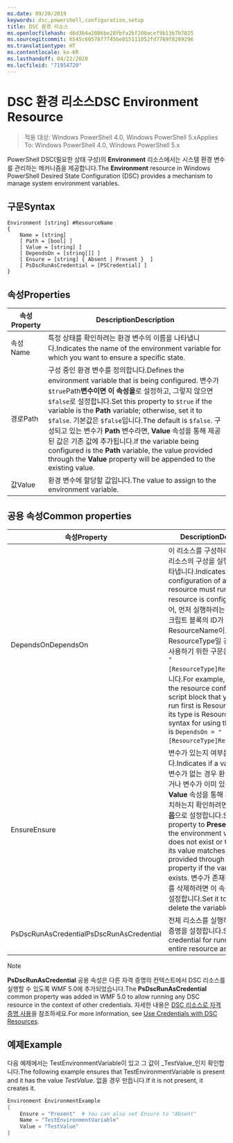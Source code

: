 ```yaml
---
ms.date: 09/20/2019
keywords: dsc,powershell,configuration,setup
title: DSC 환경 리소스
ms.openlocfilehash: d6d3b4a2086be28fbfa2bf200acef9b13b7b7825
ms.sourcegitcommit: 6545c60578f7745be015111052fd7769f8289296
ms.translationtype: HT
ms.contentlocale: ko-KR
ms.lasthandoff: 04/22/2020
ms.locfileid: "71954720"
---
```

# <a name="dsc-environment-resource"></a><span data-ttu-id="3c5da-103">DSC 환경 리소스</span><span class="sxs-lookup"><span data-stu-id="3c5da-103">DSC Environment Resource</span></span>

> <span data-ttu-id="3c5da-104">적용 대상: Windows PowerShell 4.0, Windows PowerShell 5.x</span><span class="sxs-lookup"><span data-stu-id="3c5da-104">Applies To: Windows PowerShell 4.0, Windows PowerShell 5.x</span></span>

<span data-ttu-id="3c5da-105">PowerShell DSC(필요한 상태 구성)의 **Environment** 리소스에서는 시스템 환경 변수를 관리하는 메커니즘을 제공합니다.</span><span class="sxs-lookup"><span data-stu-id="3c5da-105">The **Environment** resource in Windows PowerShell Desired State Configuration (DSC) provides a mechanism to manage system environment variables.</span></span>

## <a name="syntax"></a><span data-ttu-id="3c5da-106">구문</span><span class="sxs-lookup"><span data-stu-id="3c5da-106">Syntax</span></span>

```Syntax
Environment [string] #ResourceName
{
    Name = [string]
    [ Path = [bool] ]
    [ Value = [string] ]
    [ DependsOn = [string[]] ]
    [ Ensure = [string] { Absent | Present }  ]
    [ PsDscRunAsCredential = [PSCredential] ]
}
```

## <a name="properties"></a><span data-ttu-id="3c5da-107">속성</span><span class="sxs-lookup"><span data-stu-id="3c5da-107">Properties</span></span>

|<span data-ttu-id="3c5da-108">속성</span><span class="sxs-lookup"><span data-stu-id="3c5da-108">Property</span></span> |<span data-ttu-id="3c5da-109">Description</span><span class="sxs-lookup"><span data-stu-id="3c5da-109">Description</span></span> |
|---|---|
|<span data-ttu-id="3c5da-110">속성</span><span class="sxs-lookup"><span data-stu-id="3c5da-110">Name</span></span> |<span data-ttu-id="3c5da-111">특정 상태를 확인하려는 환경 변수의 이름을 나타냅니다.</span><span class="sxs-lookup"><span data-stu-id="3c5da-111">Indicates the name of the environment variable for which you want to ensure a specific state.</span></span> |
|<span data-ttu-id="3c5da-112">경로</span><span class="sxs-lookup"><span data-stu-id="3c5da-112">Path</span></span> |<span data-ttu-id="3c5da-113">구성 중인 환경 변수를 정의합니다.</span><span class="sxs-lookup"><span data-stu-id="3c5da-113">Defines the environment variable that is being configured.</span></span> <span data-ttu-id="3c5da-114">변수가 `$true`Path**변수이면 이 속성을**로 설정하고, 그렇지 않으면 `$false`로 설정합니다.</span><span class="sxs-lookup"><span data-stu-id="3c5da-114">Set this property to `$true` if the variable is the **Path** variable; otherwise, set it to `$false`.</span></span> <span data-ttu-id="3c5da-115">기본값은 `$false`입니다.</span><span class="sxs-lookup"><span data-stu-id="3c5da-115">The default is `$false`.</span></span> <span data-ttu-id="3c5da-116">구성되고 있는 변수가 **Path** 변수라면, **Value** 속성을 통해 제공된 값은 기존 값에 추가됩니다.</span><span class="sxs-lookup"><span data-stu-id="3c5da-116">If the variable being configured is the **Path** variable, the value provided through the **Value** property will be appended to the existing value.</span></span> |
|<span data-ttu-id="3c5da-117">값</span><span class="sxs-lookup"><span data-stu-id="3c5da-117">Value</span></span> |<span data-ttu-id="3c5da-118">환경 변수에 할당할 값입니다.</span><span class="sxs-lookup"><span data-stu-id="3c5da-118">The value to assign to the environment variable.</span></span> |

## <a name="common-properties"></a><span data-ttu-id="3c5da-119">공용 속성</span><span class="sxs-lookup"><span data-stu-id="3c5da-119">Common properties</span></span>

|<span data-ttu-id="3c5da-120">속성</span><span class="sxs-lookup"><span data-stu-id="3c5da-120">Property</span></span> |<span data-ttu-id="3c5da-121">Description</span><span class="sxs-lookup"><span data-stu-id="3c5da-121">Description</span></span> |
|---|---|
|<span data-ttu-id="3c5da-122">DependsOn</span><span class="sxs-lookup"><span data-stu-id="3c5da-122">DependsOn</span></span> |<span data-ttu-id="3c5da-123">이 리소스를 구성하려면 먼저 다른 리소스의 구성을 실행해야 함을 나타냅니다.</span><span class="sxs-lookup"><span data-stu-id="3c5da-123">Indicates that the configuration of another resource must run before this resource is configured.</span></span> <span data-ttu-id="3c5da-124">예를 들어, 먼저 실행하려는 리소스 구성 스크립트 블록의 ID가 ResourceName이고 해당 형식이 ResourceType일 경우, 이 속성을 사용하기 위한 구문은 `DependsOn = "[ResourceType]ResourceName"`입니다.</span><span class="sxs-lookup"><span data-stu-id="3c5da-124">For example, if the ID of the resource configuration script block that you want to run first is ResourceName and its type is ResourceType, the syntax for using this property is `DependsOn = "[ResourceType]ResourceName"`.</span></span> |
|<span data-ttu-id="3c5da-125">Ensure</span><span class="sxs-lookup"><span data-stu-id="3c5da-125">Ensure</span></span> |<span data-ttu-id="3c5da-126">변수가 있는지 여부를 나타냅니다.</span><span class="sxs-lookup"><span data-stu-id="3c5da-126">Indicates if a variable exists.</span></span> <span data-ttu-id="3c5da-127">변수가 없는 경우 환경 변수를 만들거나 변수가 이미 있는 경우 그 값이 **Value** 속성을 통해 제공된 값과 일치하는지 확인하려면 이 속성을 **있음**으로 설정합니다.</span><span class="sxs-lookup"><span data-stu-id="3c5da-127">Set this property to **Present** to create the environment variable if it does not exist or to ensure that its value matches what is provided through the **Value** property if the variable already exists.</span></span> <span data-ttu-id="3c5da-128">변수가 존재하는 경우 변수를 삭제하려면 이 속성을 **없음**으로 설정합니다.</span><span class="sxs-lookup"><span data-stu-id="3c5da-128">Set it to **Absent** to delete the variable if it exists.</span></span> |
|<span data-ttu-id="3c5da-129">PsDscRunAsCredential</span><span class="sxs-lookup"><span data-stu-id="3c5da-129">PsDscRunAsCredential</span></span> |<span data-ttu-id="3c5da-130">전체 리소스를 실행하기 위한 자격 증명을 설정합니다.</span><span class="sxs-lookup"><span data-stu-id="3c5da-130">Sets the credential for running the entire resource as.</span></span> |

> [!NOTE]
> <span data-ttu-id="3c5da-131">**PsDscRunAsCredential** 공용 속성은 다른 자격 증명의 컨텍스트에서 DSC 리소스를 실행할 수 있도록 WMF 5.0에 추가되었습니다.</span><span class="sxs-lookup"><span data-stu-id="3c5da-131">The **PsDscRunAsCredential** common property was added in WMF 5.0 to allow running any DSC resource in the context of other credentials.</span></span> <span data-ttu-id="3c5da-132">자세한 내용은 [ DSC 리소스로 자격 증명 사용](../../../configurations/runasuser.md)을 참조하세요.</span><span class="sxs-lookup"><span data-stu-id="3c5da-132">For more information, see [Use Credentials with DSC Resources](../../../configurations/runasuser.md).</span></span>

## <a name="example"></a><span data-ttu-id="3c5da-133">예제</span><span class="sxs-lookup"><span data-stu-id="3c5da-133">Example</span></span>

<span data-ttu-id="3c5da-134">다음 예제에서는 TestEnvironmentVariable이 있고 그 값이 _TestValue_인지 확인합니다.</span><span class="sxs-lookup"><span data-stu-id="3c5da-134">The following example ensures that TestEnvironmentVariable is present and it has the value _TestValue_.</span></span> <span data-ttu-id="3c5da-135">없을 경우 만듭니다.</span><span class="sxs-lookup"><span data-stu-id="3c5da-135">If it is not present, it creates it.</span></span>

```powershell
Environment EnvironmentExample
{
    Ensure = "Present"  # You can also set Ensure to "Absent"
    Name = "TestEnvironmentVariable"
    Value = "TestValue"
}
```